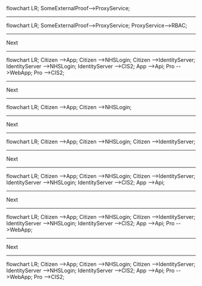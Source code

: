 <div class="mermaid r-stretch">
flowchart LR;
SomeExternalProof-->ProxyService;
</div>

---

<div class="mermaid r-stretch">
flowchart LR;
SomeExternalProof-->ProxyService;
ProxyService-->RBAC;
</div>

---

Next

---

<div class="mermaid r-stretch">
flowchart LR;
Citizen -->App;
Citizen -->NHSLogin;
Citizen -->IdentityServer;
IdentityServer -->NHSLogin;
IdentityServer -->CIS2;
App -->Api;
Pro -->WebApp;
Pro  -->CIS2;
</div>

---

Next

---

<div class="mermaid r-stretch">
flowchart LR;
Citizen -->App;
Citizen -->NHSLogin;
</div>

---

Next

---

<div class="mermaid r-stretch">
flowchart LR;
Citizen -->App;
Citizen -->NHSLogin;
Citizen -->IdentityServer;
</div>

---

Next

---

<div class="mermaid r-stretch">
flowchart LR;
Citizen -->App;
Citizen -->NHSLogin;
Citizen -->IdentityServer;
IdentityServer -->NHSLogin;
IdentityServer -->CIS2;
App -->Api;
</div>

---

Next

---

<div class="mermaid r-stretch">
flowchart LR;
Citizen -->App;
Citizen -->NHSLogin;
Citizen -->IdentityServer;
IdentityServer -->NHSLogin;
IdentityServer -->CIS2;
App -->Api;
Pro -->WebApp;
</div>

---

Next

---

<div class="mermaid r-stretch">
flowchart LR;
Citizen -->App;
Citizen -->NHSLogin;
Citizen -->IdentityServer;
IdentityServer -->NHSLogin;
IdentityServer -->CIS2;
App -->Api;
Pro -->WebApp;
Pro  -->CIS2;
</div>
